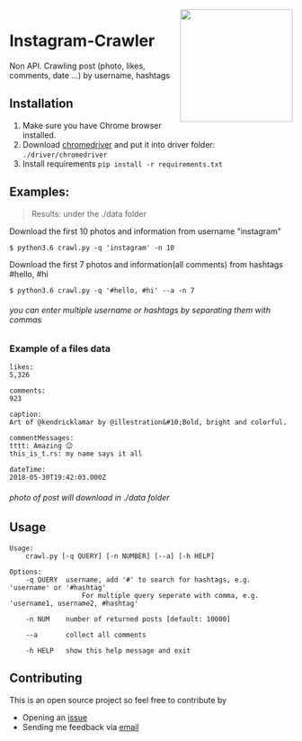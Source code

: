 <img src="https://instagram-brand.com/wp-content/uploads/2016/11/Instagram_AppIcon_Aug2017.png?w=200" width="200" align="right">

# Instagram-Crawler
Non API. Crawling post (photo, likes, comments, date ...) by username, hashtags

## Installation
1. Make sure you have Chrome browser installed.
2. Download [chromedriver](https://sites.google.com/a/chromium.org/chromedriver/) and put it into driver folder: `./driver/chromedriver`
3. Install requirements `pip install -r requirements.txt`

## Examples:
> Results: under the ./data folder

Download the first 10 photos and information from username "instagram"
```
$ python3.6 crawl.py -q 'instagram' -n 10
```
Download the first 7 photos and information(all comments) from hashtags #hello, #hi
```
$ python3.6 crawl.py -q '#hello, #hi' --a -n 7
```
###### you can enter multiple username or hashtags by separating them with commas
### Example of a files data
```
likes: 
5,326

comments: 
923

caption: 
Art of @kendricklamar by @illestration&#10;Bold, bright and colorful. 

commentMessages: 
tttt: Amazing 😉
this_is_t.rs: my name says it all

dateTime: 
2018-05-30T19:42:03.000Z
```
###### photo of post will download in ./data folder

## Usage
```
Usage:
    crawl.py [-q QUERY] [-n NUMBER] [--a] [-h HELP]
    
Options:
    -q QUERY  username, add '#' to search for hashtags, e.g. 'username' or '#hashtag'
                  For multiple query seperate with comma, e.g. 'username1, username2, #hashtag'

    -n NUM    number of returned posts [default: 10000]

    --a       collect all comments
    
    -h HELP   show this help message and exit
```

## Contributing

This is an open source project so feel free to contribute by

- Opening an [issue](https://github.com/hehpollon/Instagram-Crawler/issues/new)
- Sending me feedback via [email](mailto://hehpollon@gmail.com)
